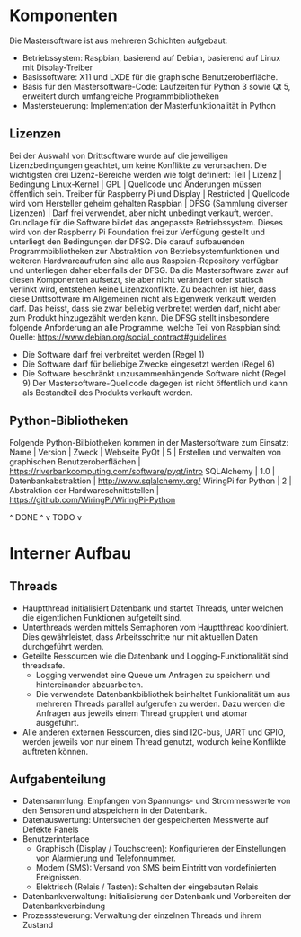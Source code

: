 # Komponenten
Die Mastersoftware ist aus mehreren Schichten aufgebaut:
 - Betriebssystem: Raspbian, basierend auf Debian, basierend auf Linux mit Display-Treiber
 - Basissoftware: X11 und LXDE für die graphische Benutzeroberfläche.
 - Basis für den Mastersoftware-Code: Laufzeiten für Python 3 sowie Qt 5, erweitert durch umfangreiche Programmbibliotheken
 - Mastersteuerung: Implementation der Masterfunktionalität in Python

## Lizenzen
Bei der Auswahl von Drittsoftware wurde auf die jeweiligen Lizenzbedingungen geachtet, um keine Konflikte zu verursachen. Die wichtigsten drei Lizenz-Bereiche werden wie folgt definiert:
Teil | Lizenz | Bedingung
Linux-Kernel | GPL | Quellcode und Änderungen müssen öffentlich sein.
Treiber für Raspberry Pi und Display | Restricted | Quellcode wird vom Hersteller geheim gehalten
Raspbian | DFSG (Sammlung diverser Lizenzen) | Darf frei verwendet, aber nicht unbedingt verkauft, werden.
Grundlage für die Software bildet das angepasste Betriebssystem. Dieses wird von der Raspberry Pi Foundation frei zur Verfügung gestellt und unterliegt den Bedingungen der DFSG. Die darauf aufbauenden Programmbibliotheken zur Abstraktion von Betriebsystemfunktionen und weiteren Hardwareaufrufen sind alle aus Raspbian-Repository verfügbar und unterliegen daher ebenfalls der DFSG.
Da die Mastersoftware zwar auf diesen Komponenten aufsetzt, sie aber nicht verändert oder statisch verlinkt wird, entstehen keine Lizenzkonflikte. Zu beachten ist hier, dass diese Drittsoftware im Allgemeinen nicht als Eigenwerk verkauft werden darf. Das heisst, dass sie zwar beliebig verbreitet werden darf, nicht aber zum Produkt hinzugezählt werden kann.
Die DFSG stellt insbesondere folgende Anforderung an alle Programme, welche Teil von Raspbian sind: Quelle: <https://www.debian.org/social_contract#guidelines>
 - Die Software darf frei verbreitet werden (Regel 1)
 - Die Software darf für beliebige Zwecke eingesetzt werden (Regel 6)
 - Die Software beschränkt unzusammenhängende Software nicht (Regel 9)
Der Mastersoftware-Quellcode dagegen ist nicht öffentlich und kann als Bestandteil des Produkts verkauft werden.

## Python-Bibliotheken
Folgende Python-Bilbiotheken kommen in der Mastersoftware zum Einsatz:
Name | Version | Zweck | Webseite
PyQt | 5 | Erstellen und verwalten von graphischen Benutzeroberflächen | <https://riverbankcomputing.com/software/pyqt/intro>
SQLAlchemy | 1.0 | Datenbankabstraktion | <http://www.sqlalchemy.org/>
WiringPi for Python | 2 | Abstraktion der  Hardwareschnittstellen | <https://github.com/WiringPi/WiringPi-Python>

^ DONE ^
v TODO v
# Interner Aufbau
## Threads

 - Hauptthread initialisiert Datenbank und startet Threads, unter welchen die eigentlichen Funktionen aufgeteilt sind.
 - Unterthreads werden mittels Semaphoren vom Hauptthread koordiniert. Dies gewährleistet, dass Arbeitsschritte nur mit aktuellen Daten durchgeführt werden.
 - Geteilte Ressourcen wie die Datenbank und Logging-Funktionalität sind threadsafe.
    - Logging verwendet eine Queue um Anfragen zu speichern und hintereinander abzuarbeiten.
    - Die verwendete Datenbankbibliothek beinhaltet Funkionalität um aus mehreren Threads parallel aufgerufen zu werden. Dazu werden die Anfragen aus jeweils einem Thread gruppiert und atomar ausgeführt.
 - Alle anderen externen Ressourcen, dies sind I2C-bus, UART und GPIO, werden jeweils von nur einem Thread genutzt, wodurch keine Konflikte auftreten können.

## Aufgabenteilung
 - Datensammlung: Empfangen von Spannungs- und Strommesswerte von den Sensoren und abspeichern in der Datenbank.
 - Datenauswertung: Untersuchen der gespeicherten Messwerte auf Defekte Panels
 - Benutzerinterface
   - Graphisch (Display / Touchscreen): Konfigurieren der Einstellungen von Alarmierung und Telefonnummer.
   - Modem (SMS): Versand von SMS beim Eintritt von vordefinierten Ereignissen.
   - Elektrisch (Relais / Tasten): Schalten der eingebauten Relais
 - Datenbankverwaltung: Initialisierung der Datenbank und Vorbereiten der Datenbankverbindung
 - Prozesssteuerung: Verwaltung der einzelnen Threads und ihrem Zustand
